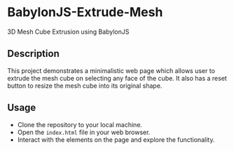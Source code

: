 # BabylonJS-Extrude-Mesh
3D Mesh Cube Extrusion using BabylonJS

## Description
This project demonstrates a minimalistic web page which allows user to extrude the mesh cube on selecting any face of the cube. It also has a reset button to resize the mesh cube into its original shape.

## Usage
- Clone the repository to your local machine.
- Open the ```index.html``` file in your web browser.
- Interact with the elements on the page and explore the functionality.


